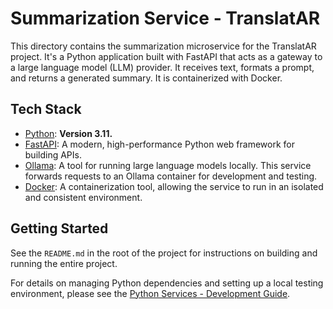 # Summarization Service - TranslatAR

This directory contains the summarization microservice for the TranslatAR project. It's a Python application built with FastAPI that acts as a gateway to a large language model (LLM) provider. It receives text, formats a prompt, and returns a generated summary. It is containerized with Docker.

## Tech Stack

- [Python](https://www.python.org/): **Version 3.11.**
- [FastAPI](https://fastapi.tiangolo.com/): A modern, high-performance Python web framework for building APIs.
- [Ollama](https://ollama.com/): A tool for running large language models locally. This service forwards requests to an Ollama container for development and testing.
- [Docker](https://www.docker.com/): A containerization tool, allowing the service to run in an isolated and consistent environment.

## Getting Started

See the `README.md` in the root of the project for instructions on building and running the entire project.

For details on managing Python dependencies and setting up a local testing environment, please see the [Python Services - Development Guide](../docs/developer_guide.python_services.md).
